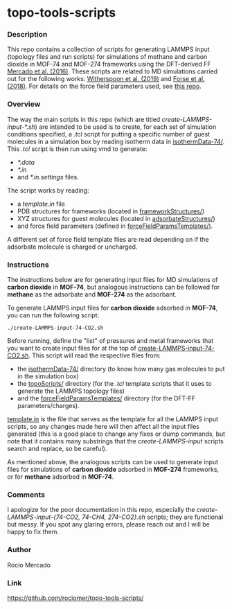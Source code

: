 # topo-tools-scripts

### Description
This repo contains a collection of scripts for generating LAMMPS input (topology files and run scripts) for simulations of methane and carbon dioxide in MOF-74 and MOF-274 frameworks using the DFT-derived FF [Mercado et al. (2016)](https://doi.org/10.1021/acs.jpcc.6b03393). These scripts are related to MD simulations carried out for the following works: [Witherspoon et al. (2019)](https://doi.org/10.1021/acs.jpcc.9b01733) and [Forse et al. (2018)](https://doi.org/10.1021/jacs.7b09453). For details on the force field parameters used, see [this repo](https://github.com/rociomer/DFT-derived-force-field).

### Overview
The way the main scripts in this repo (which are titled *create-LAMMPS-input-\*.sh*) are intended to be used is to create, for each set of simulation conditions specified, a *.tcl* script for putting a specific number of guest molecules in a simulation box by reading isotherm data in [isothermData-74/](./isothermData-74/). This *.tcl* script is then run using vmd to generate:
* *\*.data*
* *\*.in*
* and *\*.in.settings* files. 
 
The script works by reading:
* a *template.in* file
* PDB structures for frameworks (located in [frameworkStructures/](./frameworkStructures/))
* XYZ structures for guest molecules (located in [adsorbateStructures/](./adsorbateStructures/))
* and force field parameters (defined in [forceFieldParamsTemplates/](./forceFieldParamsTemplates)). 
 
A different set of force field template files are read depending on if the adsorbate molecule is charged or uncharged. 

### Instructions
The instructions below are for generating input files for MD simulations of **carbon dioxide** in **MOF-74**, but analogous instructions can be followed for **methane** as the adsorbate and **MOF-274** as the adsorbant.

To generate LAMMPS input files for **carbon dioxide** adsorbed in **MOF-74**, you can run the following script:

```
./create-LAMMPS-input-74-CO2.sh
```

Before running, define the "list" of pressures and metal frameworks that you  want to create input files for at the top of [create-LAMMPS-input-74-CO2.sh](./create-LAMMPS-input-74-CO2.sh). This script will read the respective files from:
* the [isothermData-74/](./isothermData-74/) directory (to know how many gas molecules to put in the simulation box)
* the [topoScripts/](./topoScripts/) directory (for the *.tcl* template scripts that it uses to generate the LAMMPS topology files)
* and the [forceFieldParamsTemplates/](./forceFieldParamsTemplates/) directory (for the DFT-FF parameters/charges). 

[template.in](./template.in) is the file that serves as the template for all the LAMMPS input scripts, so any changes made here will then affect all the input files generated (this is a good place to change any fixes or dump commands, but note that it contains many substrings that the *create-LAMMPS-input* scripts search and replace, so be careful).

As mentioned above, the analogous scripts can be used to generate input files for simulations of **carbon dioxide** adsorbed in **MOF-274** frameworks, or for **methane** adsorbed in **MOF-74**.

### Comments
I apologize for the poor documentation in this repo, especially the *create-LAMMPS-input-{74-CO2, 74-CH4, 274-CO2}.sh* scripts; they are functional but messy. If you spot any glaring errors, please reach out and I will be happy to fix them.

### Author
Rocío Mercado

### Link
https://github.com/rociomer/topo-tools-scripts/
